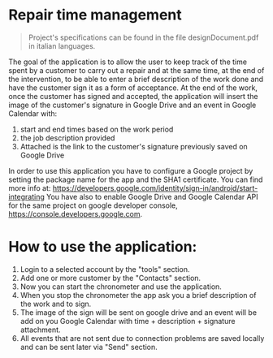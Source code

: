 # Repair time management

>Project's specifications can be found in the file designDocument.pdf in italian languages.

The goal of the application is to allow the user to keep track of the time spent by a customer to carry out a repair and at the same time, at the end of the intervention, to be able to enter a brief description of the work done and have the customer sign it as a form of acceptance.
At the end of the work, once the customer has signed and accepted, the application will insert the image of the customer's signature in Google Drive and an event in Google Calendar with:
  1. start and end times based on the work period
  2. the job description provided
  3. Attached is the link to the customer's signature previously saved on Google Drive
 
In order to use this application you have to configure a Google project by setting the package name for the app and the SHA1 certificate.
You can find more info at: https://developers.google.com/identity/sign-in/android/start-integrating
You have also to enable Google Drive and Google Calendar API for the same project on google developer console, https://console.developers.google.com.


# How to use the application:
  1. Login to a selected account by the "tools" section.
  2. Add one or more customer by the "Contacts" section.
  3. Now you can start the chronometer and use the application.
  4. When you stop the chronometer the app ask you a brief description of the work and to sign.
  5. The image of the sign will be sent on google drive and an event will be add on you Google Calendar with time + description + signature attachment.
  6. All events that are not sent due to connection problems are saved locally and can be sent later via "Send" section.
